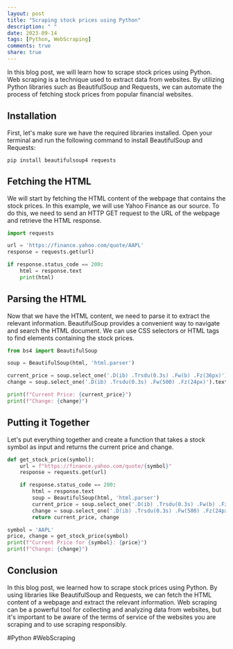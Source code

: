 ```yaml
---
layout: post
title: "Scraping stock prices using Python"
description: " "
date: 2023-09-14
tags: [Python, WebScraping]
comments: true
share: true
---
```


In this blog post, we will learn how to scrape stock prices using Python. Web scraping is a technique used to extract data from websites. By utilizing Python libraries such as BeautifulSoup and Requests, we can automate the process of fetching stock prices from popular financial websites.

## Installation

First, let's make sure we have the required libraries installed. Open your terminal and run the following command to install BeautifulSoup and Requests:

```
pip install beautifulsoup4 requests
```

## Fetching the HTML

We will start by fetching the HTML content of the webpage that contains the stock prices. In this example, we will use Yahoo Finance as our source. To do this, we need to send an HTTP GET request to the URL of the webpage and retrieve the HTML response.

```python
import requests

url = 'https://finance.yahoo.com/quote/AAPL'
response = requests.get(url)

if response.status_code == 200:
    html = response.text
    print(html)
```

## Parsing the HTML

Now that we have the HTML content, we need to parse it to extract the relevant information. BeautifulSoup provides a convenient way to navigate and search the HTML document. We can use CSS selectors or HTML tags to find elements containing the stock prices.

```python
from bs4 import BeautifulSoup

soup = BeautifulSoup(html, 'html.parser')

current_price = soup.select_one('.D(ib) .Trsdu(0.3s) .Fw(b) .Fz(36px)').text
change = soup.select_one('.D(ib) .Trsdu(0.3s) .Fw(500) .Fz(24px)').text

print(f"Current Price: {current_price}")
print(f"Change: {change}")
```

## Putting it Together

Let's put everything together and create a function that takes a stock symbol as input and returns the current price and change.

```python
def get_stock_price(symbol):
    url = f"https://finance.yahoo.com/quote/{symbol}"
    response = requests.get(url)

    if response.status_code == 200:
        html = response.text
        soup = BeautifulSoup(html, 'html.parser')
        current_price = soup.select_one('.D(ib) .Trsdu(0.3s) .Fw(b) .Fz(36px)').text
        change = soup.select_one('.D(ib) .Trsdu(0.3s) .Fw(500) .Fz(24px)').text
        return current_price, change

symbol = 'AAPL'
price, change = get_stock_price(symbol)
print(f"Current Price for {symbol}: {price}")
print(f"Change: {change}")
```

## Conclusion

In this blog post, we learned how to scrape stock prices using Python. By using libraries like BeautifulSoup and Requests, we can fetch the HTML content of a webpage and extract the relevant information. Web scraping can be a powerful tool for collecting and analyzing data from websites, but it's important to be aware of the terms of service of the websites you are scraping and to use scraping responsibly.

#Python #WebScraping